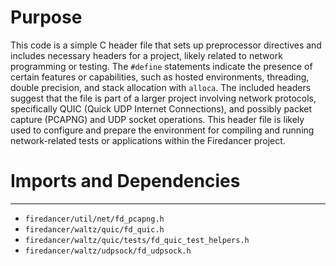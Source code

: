 # Purpose
This code is a simple C header file that sets up preprocessor directives and includes necessary headers for a project, likely related to network programming or testing. The `#define` statements indicate the presence of certain features or capabilities, such as hosted environments, threading, double precision, and stack allocation with `alloca`. The included headers suggest that the file is part of a larger project involving network protocols, specifically QUIC (Quick UDP Internet Connections), and possibly packet capture (PCAPNG) and UDP socket operations. This header file is likely used to configure and prepare the environment for compiling and running network-related tests or applications within the Firedancer project.
# Imports and Dependencies

---
- `firedancer/util/net/fd_pcapng.h`
- `firedancer/waltz/quic/fd_quic.h`
- `firedancer/waltz/quic/tests/fd_quic_test_helpers.h`
- `firedancer/waltz/udpsock/fd_udpsock.h`



